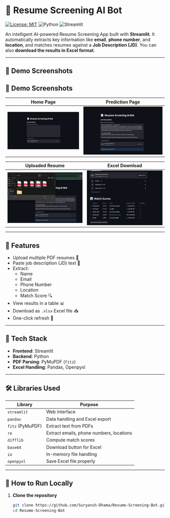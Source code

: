 # 🤖 Resume Screening AI Bot

[![License: MIT](https://img.shields.io/badge/License-MIT-green.svg)](LICENSE)
![Python](https://img.shields.io/badge/python-3.8%2B-blue)
![Streamlit](https://img.shields.io/badge/Built%20With-Streamlit-ff4b4b)

An intelligent AI-powered Resume Screening App built with **Streamlit**. It automatically extracts key information like **email**, **phone number**, and **location**, and matches resumes against a **Job Description (JD)**. You can also **download the results in Excel format**.

---

## 📸 Demo Screenshots

## 📸 Demo Screenshots

| Home Page | Prediction Page |
|-----------|-----------------|
| ![Home Page](https://github.com/Suryansh-Dhama/AI-Powered-Resume-Screening-System-for-Efficient-Candidate-Shortlisting/blob/75861e3802f3f9e2c26ffcf9bee6aaf5eebf1f0c/images/1.png) | ![Prediction Page](https://github.com/Suryansh-Dhama/AI-Powered-Resume-Screening-System-for-Efficient-Candidate-Shortlisting/blob/75861e3802f3f9e2c26ffcf9bee6aaf5eebf1f0c/images/2.png) |

| Uploaded Resume | Excel Download |
|------------------|----------------|
| ![Uploaded File](https://github.com/Suryansh-Dhama/AI-Powered-Resume-Screening-System-for-Efficient-Candidate-Shortlisting/blob/75861e3802f3f9e2c26ffcf9bee6aaf5eebf1f0c/images/3.png) | ![Excel Output](https://github.com/Suryansh-Dhama/AI-Powered-Resume-Screening-System-for-Efficient-Candidate-Shortlisting/blob/75861e3802f3f9e2c26ffcf9bee6aaf5eebf1f0c/images/4.png) |

---

## 🚀 Features

- Upload multiple PDF resumes 📂
- Paste job description (JD) text 📄
- Extract:
  - Name
  - Email
  - Phone Number
  - Location
  - Match Score 🔍
- View results in a table 📊
- Download as `.xlsx` Excel file 📥
- One-click refresh 🔄

---

## 🧠 Tech Stack

- **Frontend**: Streamlit
- **Backend**: Python
- **PDF Parsing**: PyMuPDF (`fitz`)
- **Excel Handling**: Pandas, Openpyxl

---

## 🛠️ Libraries Used

| Library | Purpose |
|--------|---------|
| `streamlit` | Web interface |
| `pandas` | Data handling and Excel export |
| `fitz` (PyMuPDF) | Extract text from PDFs |
| `re` | Extract emails, phone numbers, locations |
| `difflib` | Compute match scores |
| `base64` | Download button for Excel |
| `io` | In-memory file handling |
| `openpyxl` | Save Excel file properly |

---

## 🧪 How to Run Locally

1. **Clone the repository**
   ```bash
   git clone https://github.com/Suryansh-Dhama/Resume-Screening-Bot.git
   cd Resume-Screening-Bot
